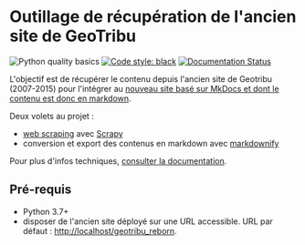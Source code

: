 # Outillage de récupération de l'ancien site de GeoTribu

![Python quality basics](https://github.com/geotribu/scraping_old_site/workflows/Python%20quality%20basics/badge.svg)
[![Code style: black](https://img.shields.io/badge/code%20style-black-000000.svg)](https://github.com/psf/black)
[![Documentation Status](https://readthedocs.org/projects/geotribu-web-scraping-resurrection/badge/?version=latest)](https://geotribu-web-scraping-resurrection.readthedocs.io/)

L'objectif est de récupérer le contenu depuis l'ancien site de Geotribu (2007-2015) pour l'intégrer au [nouveau site basé sur MkDocs et dont le contenu est donc en markdown](https://github.com/geotribu/website).

Deux volets au projet :

- [web scraping](https://fr.wikipedia.org/wiki/Web_scraping) avec [Scrapy](https://scrapy.org/)
- conversion et export des contenus en markdown avec [markdownify](https://pypi.org/project/markdownify/)

Pour plus d'infos techniques, [consulter la documentation](https://geotribu-web-scraping-resurrection.readthedocs.io/).

## Pré-requis

- Python 3.7+
- disposer de l'ancien site déployé sur une URL accessible. URL par défaut : <http://localhost/geotribu_reborn>.
